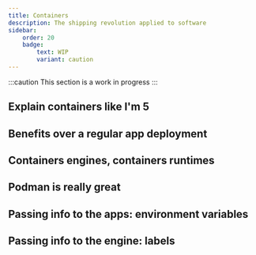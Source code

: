 ```yaml
---
title: Containers
description: The shipping revolution applied to software
sidebar:
    order: 20
    badge:
        text: WIP
        variant: caution
---
```


:::caution
This section is a work in progress
:::

## Explain containers like I'm 5

## Benefits over a regular app deployment

## Containers engines, containers runtimes

## Podman is really great

## Passing info to the apps: environment variables

## Passing info to the engine: labels
